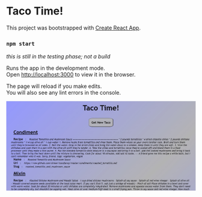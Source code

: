 # Taco Time!

This project was bootstrapped with [Create React App](https://github.com/facebook/create-react-app).

### `npm start`

*this is still in the testing phase; not a build*

Runs the app in the development mode.\
Open [http://localhost:3000](http://localhost:3000) to view it in the browser.

The page will reload if you make edits.\
You will also see any lint errors in the console.

![Taco Time Screenshot](/src/Taco_Time_Screenshot.jpg)